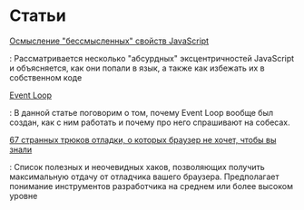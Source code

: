 # Статьи

[Осмысление "бессмысленных" свойств JavaScript](./making-sense-of-senseless-javascript-features/index.md)

: Рассматривается несколько "абсурдных" эксцентричностей JavaScript и объясняется, как они попали в язык, а также как избежать их в собственном коде

[Event Loop](event-loop.md)

: В данной статье поговорим о том, почему Event Loop вообще был создан, как с ним работать и почему про него спрашивают на собесах.

[67 странных трюков отладки, о которых браузер не хочет, чтобы вы знали](./67debug/index.md)

: Список полезных и неочевидных хаков, позволяющих получить максимальную отдачу от отладчика вашего браузера. Предполагает понимание инструментов разработчика на среднем или более высоком уровне
